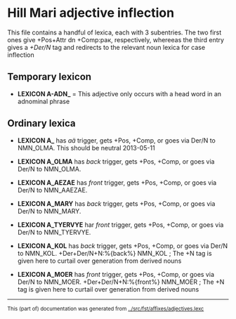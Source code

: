 # Hill Mari adjective inflection


This file contains a handful of lexica, each with 3 subentries. The two first ones give +Pos+Attr dn +Comp:рак, respectively, whereeas the third entry gives a *+Der/N* tag and redirects to the relevant noun lexica for case inflection


## Temporary lexicon
* **LEXICON A-ADN_**  = This adjective only occurs with a head word in an adnominal phrase



## Ordinary lexica

* **LEXICON A_** has *aä* trigger, gets +Pos, +Comp, or goes via Der/N to NMN\_OLMA. 
This should be neutral 2013-05-11

* **LEXICON A_OLMA** has  *back* trigger, gets +Pos, +Comp, or goes via Der/N to NMN\_OLMA.

* **LEXICON A_AEZAE** has *front* trigger, gets +Pos, +Comp, or goes via Der/N to NMN_AAEZAE.

* **LEXICON A_MARY** has *back* trigger, gets +Pos, +Comp, or goes via Der/N to NMN\_MARY.

* **LEXICON A_TYERVYE** har *front* trigger, gets +Pos, +Comp, or goes via Der/N to NMN\_TYERVYE.

* **LEXICON A_KOL** has *back* trigger, gets +Pos, +Comp, or goes via Der/N to NMN\_KOL.
+Der+Der/N+N:%{back%} NMN_KOL ; The +N tag is given here to curtail over generation from derived nouns

* **LEXICON A_MOER** has *front* trigger, gets +Pos, +Comp, or goes via Der/N to NMN\_MOER.
 +Der+Der/N+N:%{front%} NMN_MOER ; The +N tag is given here to curtail over generation from derived nouns





* * *
<small>This (part of) documentation was generated from [../src/fst/affixes/adjectives.lexc](http://github.com/giellalt/lang-mrj/blob/main/../src/fst/affixes/adjectives.lexc)</small>